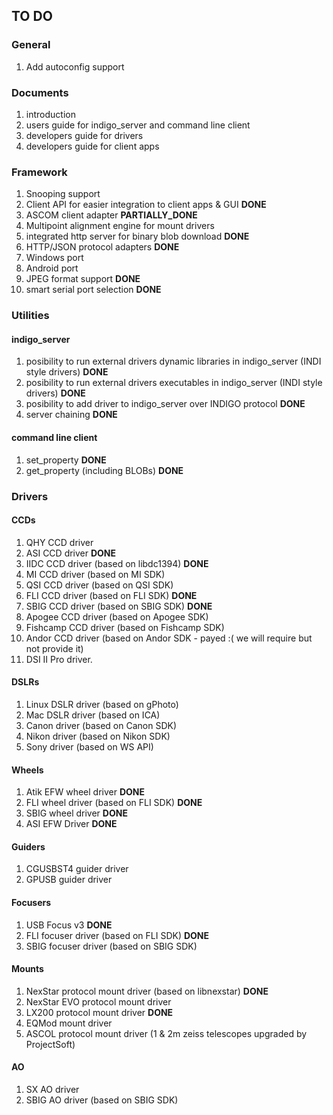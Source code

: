 ## TO DO

### General

1. Add autoconfig support

### Documents

1. introduction
2. users guide for indigo_server and command line client
3. developers guide for drivers
4. developers guide for client apps

### Framework

1. Snooping support
2. Client API for easier integration to client apps & GUI __DONE__
3. ASCOM client adapter __PARTIALLY_DONE__
4. Multipoint alignment engine for mount drivers
5. integrated http server for binary blob download __DONE__
6. HTTP/JSON protocol adapters __DONE__
7. Windows port
8. Android port
9. JPEG format support __DONE__
10. smart serial port selection __DONE__

### Utilities

#### indigo_server

1. posibility to run external drivers dynamic libraries in indigo_server (INDI style drivers) __DONE__
2. posibility to run external drivers executables in indigo_server (INDI style drivers) __DONE__
3. posibility to add driver to indigo_server over INDIGO protocol __DONE__
4. server chaining __DONE__

#### command line client

1. set_property __DONE__
2. get_property (including BLOBs) __DONE__

### Drivers

#### CCDs

1. QHY CCD driver
2. ASI CCD driver __DONE__
3. IIDC CCD driver (based on libdc1394) __DONE__
4. MI CCD driver (based on MI SDK)
5. QSI CCD driver (based on QSI SDK)
6. FLI CCD driver (based on FLI SDK) __DONE__
7. SBIG CCD driver (based on SBIG SDK) __DONE__
8. Apogee CCD driver (based on Apogee SDK)
9. Fishcamp CCD driver (based on Fishcamp SDK)
10. Andor CCD driver (based on Andor SDK - payed :( we will require but not provide it)
12. DSI II Pro driver.

#### DSLRs

1. Linux DSLR driver (based on gPhoto)
2. Mac DSLR driver (based on ICA)
3. Canon driver (based on Canon SDK)
4. Nikon driver (based on Nikon SDK)
5. Sony driver (based on WS API)

#### Wheels

1. Atik EFW wheel driver __DONE__
2. FLI wheel driver (based on FLI SDK) __DONE__
3. SBIG wheel driver __DONE__
4. ASI EFW Driver __DONE__

#### Guiders

1. CGUSBST4 guider driver
2. GPUSB guider driver

#### Focusers

1. USB Focus v3 __DONE__
2. FLI focuser driver (based on FLI SDK) __DONE__
3. SBIG focuser driver (based on SBIG SDK)

#### Mounts

1. NexStar protocol mount driver (based on libnexstar) __DONE__
2. NexStar EVO protocol mount driver
3. LX200 protocol mount driver __DONE__
4. EQMod mount driver
5. ASCOL protocol mount driver (1 & 2m zeiss telescopes upgraded by ProjectSoft)

#### AO

1. SX AO driver
2. SBIG AO driver (based on SBIG SDK)
